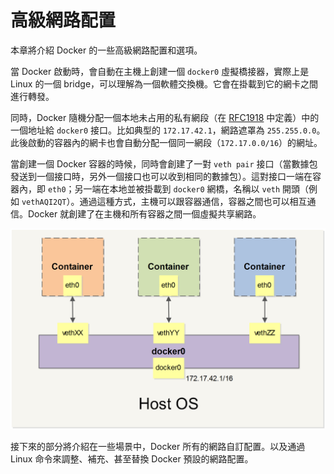 # 高級網路配置
本章將介紹 Docker 的一些高級網路配置和選項。

當 Docker 啟動時，會自動在主機上創建一個 `docker0` 虛擬橋接器，實際上是 Linux 的一個 bridge，可以理解為一個軟體交換機。它會在掛載到它的網卡之間進行轉發。

同時，Docker 隨機分配一個本地未占用的私有網段（在 [RFC1918](http://tools.ietf.org/html/rfc1918) 中定義）中的一個地址給 `docker0` 接口。比如典型的 `172.17.42.1`，網路遮罩為 `255.255.0.0`。此後啟動的容器內的網卡也會自動分配一個同一網段（`172.17.0.0/16`）的網址。

當創建一個 Docker 容器的時候，同時會創建了一對 `veth pair` 接口（當數據包發送到一個接口時，另外一個接口也可以收到相同的數據包）。這對接口一端在容器內，即 `eth0`；另一端在本地並被掛載到 `docker0` 網橋，名稱以 `veth` 開頭（例如 `vethAQI2QT`）。通過這種方式，主機可以跟容器通信，容器之間也可以相互通信。Docker 就創建了在主機和所有容器之間一個虛擬共享網路。

![Docker 網路](../_images/network.png)

接下來的部分將介紹在一些場景中，Docker 所有的網路自訂配置。以及通過 Linux 命令來調整、補充、甚至替換 Docker 預設的網路配置。
